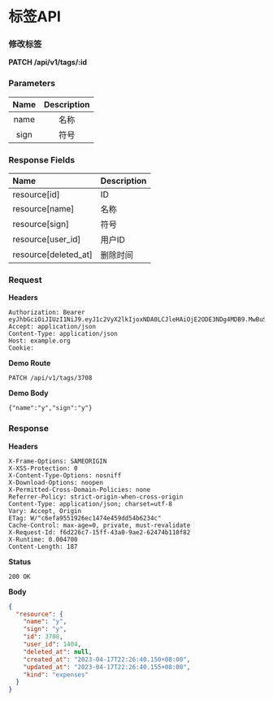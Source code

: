 # 标签API
### 修改标签
**PATCH /api/v1/tags/:id**
### Parameters
| **Name** | **Description**  |
|:-:|:-:|
| name | 名称 |
| sign | 符号 |
### Response Fields
| **Name** | **Description**  |
|:-|:-|
| resource[id]   | ID |
| resource[name]    | 名称 |
| resource[sign]  | 符号|
| resource[user_id]    | 用户ID |
| resource[deleted_at]    | 删除时间 |
### Request
**Headers**
```text
Authorization: Bearer eyJhbGciOiJIUzI1NiJ9.eyJ1c2VyX2lkIjoxNDA0LCJleHAiOjE2ODE3NDg4MDB9.MwBuScx1GoLx8yV3SUe9T6e9HNAJfJtnTrdfsRJE8LA
Accept: application/json
Content-Type: application/json
Host: example.org
Cookie: 
```
**Demo Route**
```text
PATCH /api/v1/tags/3708
```
**Demo Body**
```text
{"name":"y","sign":"y"}
```
### Response
**Headers**
```text
X-Frame-Options: SAMEORIGIN
X-XSS-Protection: 0
X-Content-Type-Options: nosniff
X-Download-Options: noopen
X-Permitted-Cross-Domain-Policies: none
Referrer-Policy: strict-origin-when-cross-origin
Content-Type: application/json; charset=utf-8
Vary: Accept, Origin
ETag: W/"c6efa9551926ec1474e459dd54b6234c"
Cache-Control: max-age=0, private, must-revalidate
X-Request-Id: f6d226c7-15ff-43a0-9ae2-62474b110f82
X-Runtime: 0.004700
Content-Length: 187
```
**Status**
```text
200 OK
```
**Body**
```json
{
  "resource": {
    "name": "y",
    "sign": "y",
    "id": 3708,
    "user_id": 1404,
    "deleted_at": null,
    "created_at": "2023-04-17T22:26:40.150+08:00",
    "updated_at": "2023-04-17T22:26:40.155+08:00",
    "kind": "expenses"
  }
}
```

